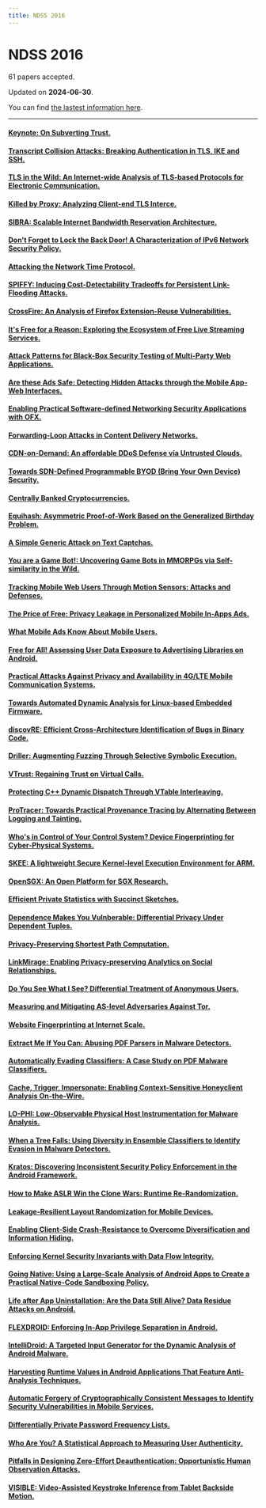 ```yaml
---
title: NDSS 2016
---
```


# NDSS 2016

61 papers accepted.

Updated on **2024-06-30**.



You can find [the lastest information here](https://dblp.org/db/conf/ndss/ndss2016.html).

---

#### [Keynote: On Subverting Trust.](https://www.ndss-symposium.org/ndss2016/ndss-2016-programme/ndss-2016-keynote-subverting-trust/)

#### [Transcript Collision Attacks: Breaking Authentication in TLS, IKE and SSH.](http://wp.internetsociety.org/ndss/wp-content/uploads/sites/25/2017/09/transcript-collision-attacks-breaking-authentication-tls-ike-ssh.pdf)

#### [TLS in the Wild: An Internet-wide Analysis of TLS-based Protocols for Electronic Communication.](http://wp.internetsociety.org/ndss/wp-content/uploads/sites/25/2017/09/tls-wild-internet-wide-analysis-tls-based-protocols-electronic-communication.pdf)

#### [Killed by Proxy: Analyzing Client-end TLS Interce.](http://wp.internetsociety.org/ndss/wp-content/uploads/sites/25/2017/09/killed-proxy-analyzing-client-end-tls-interception-software.pdf)

#### [SIBRA: Scalable Internet Bandwidth Reservation Architecture.](http://wp.internetsociety.org/ndss/wp-content/uploads/sites/25/2017/09/sibra-scalable-internet-bandwidth-reservation-architecture.pdf)

#### [Don't Forget to Lock the Back Door! A Characterization of IPv6 Network Security Policy.](http://wp.internetsociety.org/ndss/wp-content/uploads/sites/25/2017/09/dont-forget-lock-back-door-characterization-ipv6-network-security-policy.pdf)

#### [Attacking the Network Time Protocol.](http://wp.internetsociety.org/ndss/wp-content/uploads/sites/25/2017/09/attacking-network-time-protocol.pdf)

#### [SPIFFY: Inducing Cost-Detectability Tradeoffs for Persistent Link-Flooding Attacks.](http://wp.internetsociety.org/ndss/wp-content/uploads/sites/25/2017/09/spiffy-inducing-cost-detectability-tradeoffs-persistent-link-flooding-attacks.pdf)

#### [CrossFire: An Analysis of Firefox Extension-Reuse Vulnerabilities.](http://wp.internetsociety.org/ndss/wp-content/uploads/sites/25/2017/09/crossfire-analysis-firefox-extension-reuse-vulnerabilities.pdf)

#### [It's Free for a Reason: Exploring the Ecosystem of Free Live Streaming Services.](http://wp.internetsociety.org/ndss/wp-content/uploads/sites/25/2017/09/free-reason-exploring-ecosystem-free-live-streaming-services.pdf)

#### [Attack Patterns for Black-Box Security Testing of Multi-Party Web Applications.](http://wp.internetsociety.org/ndss/wp-content/uploads/sites/25/2017/09/attack-patterns-black-box-security-testing-multi-party-web-applications.pdf)

#### [Are these Ads Safe: Detecting Hidden Attacks through the Mobile App-Web Interfaces.](http://wp.internetsociety.org/ndss/wp-content/uploads/sites/25/2017/09/ads-safe-detecting-hidden-attacks-through-mobile-app-web-interfaces.pdf)

#### [Enabling Practical Software-defined Networking Security Applications with OFX.](http://wp.internetsociety.org/ndss/wp-content/uploads/sites/25/2017/09/enabling-practical-software-defined-networking-security-applications-ofx.pdf)

#### [Forwarding-Loop Attacks in Content Delivery Networks.](http://wp.internetsociety.org/ndss/wp-content/uploads/sites/25/2017/09/forwarding-loop-attacks-content-delivery-networks.pdf)

#### [CDN-on-Demand: An affordable DDoS Defense via Untrusted Clouds.](http://wp.internetsociety.org/ndss/wp-content/uploads/sites/25/2017/09/cdn-on-demand-affordable-ddos-defense-via-untrusted-clouds.pdf)

#### [Towards SDN-Defined Programmable BYOD (Bring Your Own Device) Security.](http://wp.internetsociety.org/ndss/wp-content/uploads/sites/25/2017/09/towards-sdn-defined-programmable-bring-your-own-device-security.pdf)

#### [Centrally Banked Cryptocurrencies.](http://wp.internetsociety.org/ndss/wp-content/uploads/sites/25/2017/09/centrally-banked-cryptocurrencies.pdf)

#### [Equihash: Asymmetric Proof-of-Work Based on the Generalized Birthday Problem.](http://wp.internetsociety.org/ndss/wp-content/uploads/sites/25/2017/09/equihash-asymmetric-proof-of-work-based-generalized-birthday-problem.pdf)

#### [A Simple Generic Attack on Text Captchas.](http://wp.internetsociety.org/ndss/wp-content/uploads/sites/25/2017/09/simple-generic-attack-text-captchas.pdf)

#### [You are a Game Bot!: Uncovering Game Bots in MMORPGs via Self-similarity in the Wild.](http://wp.internetsociety.org/ndss/wp-content/uploads/sites/25/2017/09/you-are-game-bot-uncovering-game-bots-mmorpgs-via-self-similarity-wild.pdf)

#### [Tracking Mobile Web Users Through Motion Sensors: Attacks and Defenses.](http://wp.internetsociety.org/ndss/wp-content/uploads/sites/25/2017/09/tracking-mobile-web-users-through-motion-sensors-attacks-defenses.pdf)

#### [The Price of Free: Privacy Leakage in Personalized Mobile In-Apps Ads.](http://wp.internetsociety.org/ndss/wp-content/uploads/sites/25/2017/09/price-of-free-privacy-leakage-personalized-mobile-in-app-ads.pdf)

#### [What Mobile Ads Know About Mobile Users.](http://wp.internetsociety.org/ndss/wp-content/uploads/sites/25/2017/09/what-mobile-ads-know-about-mobile-users.pdf)

#### [Free for All! Assessing User Data Exposure to Advertising Libraries on Android.](http://wp.internetsociety.org/ndss/wp-content/uploads/sites/25/2017/09/free-for-all-assessing-user-data-exposure-advertising-libraries-android.pdf)

#### [Practical Attacks Against Privacy and Availability in 4G/LTE Mobile Communication Systems.](http://wp.internetsociety.org/ndss/wp-content/uploads/sites/25/2017/09/practical-attacks-against-privacy-availability-4g-lte-mobile-communication-systems.pdf)

#### [Towards Automated Dynamic Analysis for Linux-based Embedded Firmware.](http://wp.internetsociety.org/ndss/wp-content/uploads/sites/25/2017/09/towards-automated-dynamic-analysis-linux-based-embedded-firmware.pdf)

#### [discovRE: Efficient Cross-Architecture Identification of Bugs in Binary Code.](http://wp.internetsociety.org/ndss/wp-content/uploads/sites/25/2017/09/discovre-efficient-cross-architecture-identification-bugs-binary-code.pdf)

#### [Driller: Augmenting Fuzzing Through Selective Symbolic Execution.](http://wp.internetsociety.org/ndss/wp-content/uploads/sites/25/2017/09/driller-augmenting-fuzzing-through-selective-symbolic-execution.pdf)

#### [VTrust: Regaining Trust on Virtual Calls.](http://wp.internetsociety.org/ndss/wp-content/uploads/sites/25/2017/09/vtrust-regaining-trust-virtual-calls.pdf)

#### [Protecting C++ Dynamic Dispatch Through VTable Interleaving.](http://wp.internetsociety.org/ndss/wp-content/uploads/sites/25/2017/09/protecting-cpp-dynamic-dispatch-through-vtable-interleaving.pdf)

#### [ProTracer: Towards Practical Provenance Tracing by Alternating Between Logging and Tainting.](http://wp.internetsociety.org/ndss/wp-content/uploads/sites/25/2017/09/protracer-towards-practical-provenance-tracing-alternating-logging-tainting.pdf)

#### [Who's in Control of Your Control System? Device Fingerprinting for Cyber-Physical Systems.](http://wp.internetsociety.org/ndss/wp-content/uploads/sites/25/2017/09/who-control-your-control-system-device-fingerprinting-cyber-physical-systems.pdf)

#### [SKEE: A lightweight Secure Kernel-level Execution Environment for ARM.](http://wp.internetsociety.org/ndss/wp-content/uploads/sites/25/2017/09/skee-lightweight-secure-kernel-level-execution-environment-for-arm.pdf)

#### [OpenSGX: An Open Platform for SGX Research.](http://wp.internetsociety.org/ndss/wp-content/uploads/sites/25/2017/09/opensgx-open-platform-sgx-research.pdf)

#### [Efficient Private Statistics with Succinct Sketches.](http://wp.internetsociety.org/ndss/wp-content/uploads/sites/25/2017/09/efficient-private-statistics-with-succinct-sketches.pdf)

#### [Dependence Makes You Vulnberable: Differential Privacy Under Dependent Tuples.](http://wp.internetsociety.org/ndss/wp-content/uploads/sites/25/2017/09/dependence-makes-you-vulnerable-differential-privacy-under-dependent-tuples.pdf)

#### [Privacy-Preserving Shortest Path Computation.](http://wp.internetsociety.org/ndss/wp-content/uploads/sites/25/2017/09/privacy-preserving-shortest-path-computation.pdf)

#### [LinkMirage: Enabling Privacy-preserving Analytics on Social Relationships.](http://wp.internetsociety.org/ndss/wp-content/uploads/sites/25/2017/09/linkmirage-enabling-privacy-preserving-analytics-social-relationships.pdf)

#### [Do You See What I See? Differential Treatment of Anonymous Users.](http://wp.internetsociety.org/ndss/wp-content/uploads/sites/25/2017/09/do-you-see-what-i-see-differential-treatment-anonymous-users.pdf)

#### [Measuring and Mitigating AS-level Adversaries Against Tor.](http://wp.internetsociety.org/ndss/wp-content/uploads/sites/25/2017/09/measuring-mitigating-as-level-adversaries-against-tor.pdf)

#### [Website Fingerprinting at Internet Scale.](http://wp.internetsociety.org/ndss/wp-content/uploads/sites/25/2017/09/website-fingerprinting-internet-scale.pdf)

#### [Extract Me If You Can: Abusing PDF Parsers in Malware Detectors.](http://wp.internetsociety.org/ndss/wp-content/uploads/sites/25/2017/09/extract-me-if-you-can-abusing-pdf-parsers-malware-detectors.pdf)

#### [Automatically Evading Classifiers: A Case Study on PDF Malware Classifiers.](http://wp.internetsociety.org/ndss/wp-content/uploads/sites/25/2017/09/automatically-evading-classifiers.pdf)

#### [Cache, Trigger, Impersonate: Enabling Context-Sensitive Honeyclient Analysis On-the-Wire.](http://wp.internetsociety.org/ndss/wp-content/uploads/sites/25/2017/09/cache-trigger-impersonate-enabling-context-sensitive-honeyclient-analysis-wire.pdf)

#### [LO-PHI: Low-Observable Physical Host Instrumentation for Malware Analysis.](http://wp.internetsociety.org/ndss/wp-content/uploads/sites/25/2017/09/lo-phi-low-observable-physical-host-instrumentation-malware-analysis.pdf)

#### [When a Tree Falls: Using Diversity in Ensemble Classifiers to Identify Evasion in Malware Detectors.](http://wp.internetsociety.org/ndss/wp-content/uploads/sites/25/2017/09/when-tree-falls-using-diversity-ensemble-classifiers-identify-evasion-malware-detectors.pdf)

#### [Kratos: Discovering Inconsistent Security Policy Enforcement in the Android Framework.](http://wp.internetsociety.org/ndss/wp-content/uploads/sites/25/2017/09/kratos-discovering-inconsistent-security-policy-enforcement-android-framework_0.pdf)

#### [How to Make ASLR Win the Clone Wars: Runtime Re-Randomization.](http://wp.internetsociety.org/ndss/wp-content/uploads/sites/25/2017/09/how-make-aslr-win-clone-wars-runtime-re-randomization.pdf)

#### [Leakage-Resilient Layout Randomization for Mobile Devices.](http://wp.internetsociety.org/ndss/wp-content/uploads/sites/25/2017/09/leakage-resilient-layout-randomization-mobile-devices.pdf)

#### [Enabling Client-Side Crash-Resistance to Overcome Diversification and Information Hiding.](http://wp.internetsociety.org/ndss/wp-content/uploads/sites/25/2017/09/enabling-client-side-crash-resistance-overcome-diversification-information-hiding.pdf)

#### [Enforcing Kernel Security Invariants with Data Flow Integrity.](http://wp.internetsociety.org/ndss/wp-content/uploads/sites/25/2017/09/enforcing-kernal-security-invariants-data-flow-integrity.pdf)

#### [Going Native: Using a Large-Scale Analysis of Android Apps to Create a Practical Native-Code Sandboxing Policy.](http://wp.internetsociety.org/ndss/wp-content/uploads/sites/25/2017/09/going-native-large-scale-analysis-android-apps-practical-native-code-sandboxing-policy.pdf)

#### [Life after App Uninstallation: Are the Data Still Alive? Data Residue Attacks on Android.](http://wp.internetsociety.org/ndss/wp-content/uploads/sites/25/2017/09/life-after-app-installation-data-still-alive-data-residue-attacks-android.pdf)

#### [FLEXDROID: Enforcing In-App Privilege Separation in Android.](http://wp.internetsociety.org/ndss/wp-content/uploads/sites/25/2017/09/flexdroid-enforcing-in-app-privilege-separation-android.pdf)

#### [IntelliDroid: A Targeted Input Generator for the Dynamic Analysis of Android Malware.](http://wp.internetsociety.org/ndss/wp-content/uploads/sites/25/2017/09/intellidroid-targeted-input-generator-dynamic-analysis-android-malware.pdf)

#### [Harvesting Runtime Values in Android Applications That Feature Anti-Analysis Techniques.](http://wp.internetsociety.org/ndss/wp-content/uploads/sites/25/2017/09/harvesting-runtime-values-android-applications-feature-anti-analysis-techniques.pdf)

#### [Automatic Forgery of Cryptographically Consistent Messages to Identify Security Vulnerabilities in Mobile Services.](http://wp.internetsociety.org/ndss/wp-content/uploads/sites/25/2017/09/automatic-forgery-cryptographically-consistent-messages-identify-security-vulnerabilities.pdf)

#### [Differentially Private Password Frequency Lists.](http://wp.internetsociety.org/ndss/wp-content/uploads/sites/25/2017/09/differentially-private-password-frequency-lists.pdf)

#### [Who Are You? A Statistical Approach to Measuring User Authenticity.](http://wp.internetsociety.org/ndss/wp-content/uploads/sites/25/2017/09/who-are-you-statistical-approach-measuring-user-authenticity.pdf)

#### [Pitfalls in Designing Zero-Effort Deauthentication: Opportunistic Human Observation Attacks.](http://wp.internetsociety.org/ndss/wp-content/uploads/sites/25/2017/09/pitfalls-designing-zero-effort-deauthentication-opportunistic-human-observation-attacks.pdf)

#### [VISIBLE: Video-Assisted Keystroke Inference from Tablet Backside Motion.](http://wp.internetsociety.org/ndss/wp-content/uploads/sites/25/2017/09/visible-video-assisted-keystroke-inference-tablet-backside-motion.pdf)

